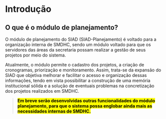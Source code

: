 # Introdução

## O que é o módulo de planejamento?

O módulo de planejamento do SIAD (SIAD-Planejamento) é voltado para a organização interna de SMDHC, sendo um módulo voltado para que os servidores das áreas da secretaria possam realizar a gestão de seus projetos por meio do sistema.&#x20;

Atualmente, o módulo permite o cadastro dos projetos, a criação de cronogramas, priorização e monitoramento. Assim, trata-se da expansão do SIAD que objetiva melhorar e facilitar o acesso e organização dessas informações, tendo em vista possibilitar a construção de uma memória institucional sólida e a  solução de eventuais problemas na concretização dos projetos realizados em SMDHC.&#x20;

> <mark style="background-color:yellow;">**Em breve serão desenvolvidas outras funcionalidades do módulo planejamento, para que o sistema possa englobar ainda mais as necessidades internas de SMDHC.**</mark>





